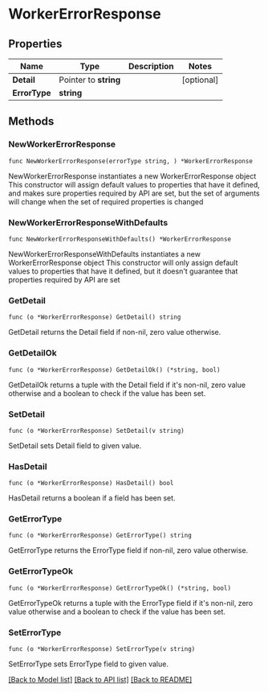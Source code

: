 # WorkerErrorResponse

## Properties

Name | Type | Description | Notes
------------ | ------------- | ------------- | -------------
**Detail** | Pointer to **string** |  | [optional] 
**ErrorType** | **string** |  | 

## Methods

### NewWorkerErrorResponse

`func NewWorkerErrorResponse(errorType string, ) *WorkerErrorResponse`

NewWorkerErrorResponse instantiates a new WorkerErrorResponse object
This constructor will assign default values to properties that have it defined,
and makes sure properties required by API are set, but the set of arguments
will change when the set of required properties is changed

### NewWorkerErrorResponseWithDefaults

`func NewWorkerErrorResponseWithDefaults() *WorkerErrorResponse`

NewWorkerErrorResponseWithDefaults instantiates a new WorkerErrorResponse object
This constructor will only assign default values to properties that have it defined,
but it doesn't guarantee that properties required by API are set

### GetDetail

`func (o *WorkerErrorResponse) GetDetail() string`

GetDetail returns the Detail field if non-nil, zero value otherwise.

### GetDetailOk

`func (o *WorkerErrorResponse) GetDetailOk() (*string, bool)`

GetDetailOk returns a tuple with the Detail field if it's non-nil, zero value otherwise
and a boolean to check if the value has been set.

### SetDetail

`func (o *WorkerErrorResponse) SetDetail(v string)`

SetDetail sets Detail field to given value.

### HasDetail

`func (o *WorkerErrorResponse) HasDetail() bool`

HasDetail returns a boolean if a field has been set.

### GetErrorType

`func (o *WorkerErrorResponse) GetErrorType() string`

GetErrorType returns the ErrorType field if non-nil, zero value otherwise.

### GetErrorTypeOk

`func (o *WorkerErrorResponse) GetErrorTypeOk() (*string, bool)`

GetErrorTypeOk returns a tuple with the ErrorType field if it's non-nil, zero value otherwise
and a boolean to check if the value has been set.

### SetErrorType

`func (o *WorkerErrorResponse) SetErrorType(v string)`

SetErrorType sets ErrorType field to given value.



[[Back to Model list]](../README.md#documentation-for-models) [[Back to API list]](../README.md#documentation-for-api-endpoints) [[Back to README]](../README.md)


